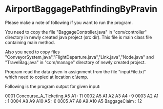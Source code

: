 # AirportBaggagePathfindingByPravin
Please make a note of following if you want to run the program.

You need to copy the file "BaggageController.java" in "com/controller" directory in newly created java project (src dir). This file is main class file containing main method.

Also you need to copy files "ConveyorSystem.java","FlightDeparture.java","Link.java","Node.java" and "TravelBag.java"  in "com/manage" directory of newly created project.

Program read the data given in assignment from the file "inputFile.txt" which need to copied at location c:\temp.

Following is the program output for given input:

0001 Concourse_A_Ticketing A5 A1 : 11
0002 A5 A1 A2 A3 A4 : 9
0003 A2 A1 : 1
0004 A8 A9 A10 A5 : 6
0005 A7 A8 A9 A10 A5 BaggageClaim : 12
